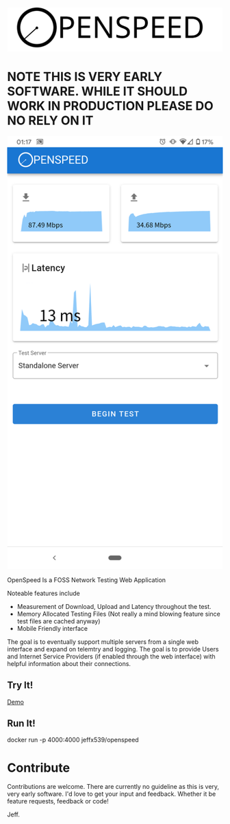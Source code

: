 
![OpenSpeed](https://raw.githubusercontent.com/Jeffx539/openspeed/master/web/src/assets/openspeed-logo-black.svg)
# NOTE THIS IS VERY EARLY SOFTWARE. WHILE IT SHOULD WORK IN PRODUCTION PLEASE DO NO RELY ON IT

![Mobile](https://raw.githubusercontent.com/Jeffx539/openspeed/master/web/src/assets/screenshot-mobile.png)




OpenSpeed Is a FOSS Network Testing Web Application

Noteable features include

* Measurement of Download, Upload and Latency throughout the test.
* Memory Allocated Testing Files (Not really a mind blowing feature since test files are cached anyway)
* Mobile Friendly interface



The goal is to eventually support multiple servers from a single web interface and expand on telemtry and logging. The goal is to provide Users and Internet Service Providers (if enabled through the web interface) with helpful information about their connections.



## Try It!

[Demo](https://openspeed.pug.jm.id.au/)



## Run It!


docker run -p 4000:4000 jeffx539/openspeed


# Contribute

Contributions are welcome. There are currently no guideline as this is very, very early software. I'd love to get your input and feedback. Whether it be feature requests, feedback or code!


Jeff.